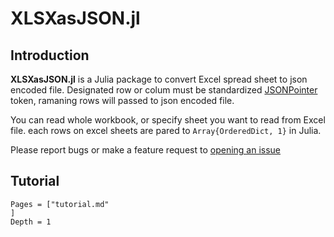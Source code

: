 
# XLSXasJSON.jl

## Introduction

**XLSXasJSON.jl** is a Julia package to convert Excel spread sheet to json encoded file.
Designated row or colum must be standardized [JSONPointer](https://tools.ietf.org/html/rfc6901) token, ramaning rows will passed to json encoded file.

You can read whole workbook, or specify sheet you want to read from Excel file.
each rows on excel sheets are pared to `Array{OrderedDict, 1}` in Julia. 

Please report bugs or make a feature request to [opening an issue](https://github.com/YongHee-Kim/XLSXasJSON.jl/issues/new)






## Tutorial

```@contents
Pages = ["tutorial.md"
]
Depth = 1
```